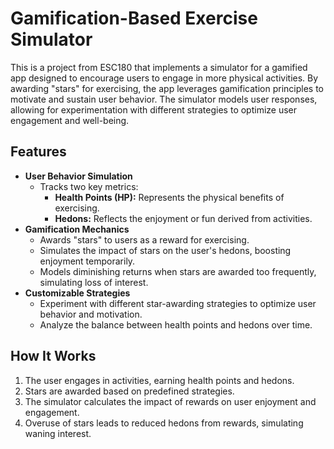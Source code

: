 # Gamification-Based Exercise Simulator  

This is a project from ESC180 that implements a simulator for a gamified app designed to encourage users to engage in more physical activities. By awarding "stars" for exercising, the app leverages gamification principles to motivate and sustain user behavior. The simulator models user responses, allowing for experimentation with different strategies to optimize user engagement and well-being.  

## Features  

- **User Behavior Simulation**  
  - Tracks two key metrics:  
    - **Health Points (HP):** Represents the physical benefits of exercising.  
    - **Hedons:** Reflects the enjoyment or fun derived from activities.  
- **Gamification Mechanics**  
  - Awards "stars" to users as a reward for exercising.  
  - Simulates the impact of stars on the user's hedons, boosting enjoyment temporarily.  
  - Models diminishing returns when stars are awarded too frequently, simulating loss of interest.  
- **Customizable Strategies**  
  - Experiment with different star-awarding strategies to optimize user behavior and motivation.  
  - Analyze the balance between health points and hedons over time.  

## How It Works  

1. The user engages in activities, earning health points and hedons.  
2. Stars are awarded based on predefined strategies.  
3. The simulator calculates the impact of rewards on user enjoyment and engagement.  
4. Overuse of stars leads to reduced hedons from rewards, simulating waning interest.  
